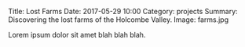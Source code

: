 Title: Lost Farms
Date: 2017-05-29 10:00
Category: projects
Summary: Discovering the lost farms of the Holcombe Valley.
Image: farms.jpg

Lorem ipsum dolor sit amet blah blah blah.
